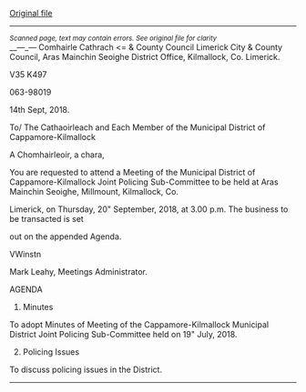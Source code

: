 [Original file](https://www.limerick.ie/sites/default/files/media/documents/2018-09/01%20JPC%20Agenda%20for%20Meeting%20of%20the%20Municipal%20District%20of%20Cappamore-Kilmallock%20Joint%20Policing%20Sub-Committee.pdf)

---
*<small>Scanned page, text may contain errors. See original file for clarity</small>*  
__—_— Comhairle Cathrach
<=
& County Council Limerick City & County Council,
Aras Mainchin Seoighe District Office,
Kilmallock, Co. Limerick.

V35 K497

063-98019

14th Sept, 2018.

To/ The Cathaoirleach and Each Member of the Municipal District of Cappamore-Kilmallock

A Chomhairleoir, a chara,

You are requested to attend a Meeting of the Municipal District of Cappamore-Kilmallock Joint
Policing Sub-Committee to be held at Aras Mainchin Seoighe, Millmount, Kilmallock, Co.

Limerick, on Thursday, 20" September, 2018, at 3.00 p.m. The business to be transacted is set

out on the appended Agenda.

VWinstn

Mark Leahy,
Meetings Administrator.

AGENDA

1. Minutes

To adopt Minutes of Meeting of the Cappamore-Kilmallock Municipal District Joint Policing
Sub-Committee held on 19" July, 2018.

2. Policing Issues

To discuss policing issues in the District.


---
